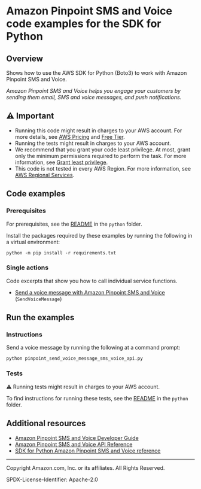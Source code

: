 <!--Generated by WRITEME on 2023-10-13 17:49:16.576066 (UTC)-->
# Amazon Pinpoint SMS and Voice code examples for the SDK for Python

## Overview

Shows how to use the AWS SDK for Python (Boto3) to work with Amazon Pinpoint SMS and Voice.

<!--custom.overview.start-->
<!--custom.overview.end-->

*Amazon Pinpoint SMS and Voice helps you engage your customers by sending them email, SMS and voice messages, and push notifications.*

## ⚠ Important

* Running this code might result in charges to your AWS account. For more details, see [AWS Pricing](https://aws.amazon.com/pricing/?aws-products-pricing.sort-by=item.additionalFields.productNameLowercase&aws-products-pricing.sort-order=asc&awsf.Free%20Tier%20Type=*all&awsf.tech-category=*all) and [Free Tier](https://aws.amazon.com/free/?all-free-tier.sort-by=item.additionalFields.SortRank&all-free-tier.sort-order=asc&awsf.Free%20Tier%20Types=*all&awsf.Free%20Tier%20Categories=*all).
* Running the tests might result in charges to your AWS account.
* We recommend that you grant your code least privilege. At most, grant only the minimum permissions required to perform the task. For more information, see [Grant least privilege](https://docs.aws.amazon.com/IAM/latest/UserGuide/best-practices.html#grant-least-privilege).
* This code is not tested in every AWS Region. For more information, see [AWS Regional Services](https://aws.amazon.com/about-aws/global-infrastructure/regional-product-services).

<!--custom.important.start-->
<!--custom.important.end-->

## Code examples

### Prerequisites

For prerequisites, see the [README](../../README.md#Prerequisites) in the `python` folder.

Install the packages required by these examples by running the following in a virtual environment:

```
python -m pip install -r requirements.txt
```

<!--custom.prerequisites.start-->
<!--custom.prerequisites.end-->

### Single actions

Code excerpts that show you how to call individual service functions.

* [Send a voice message with Amazon Pinpoint SMS and Voice](pinpoint_send_voice_message_sms_voice_api.py#L11) (`SendVoiceMessage`)

## Run the examples

### Instructions


<!--custom.instructions.start-->
Send a voice message by running the following at a command prompt:

```
python pinpoint_send_voice_message_sms_voice_api.py
```  
<!--custom.instructions.end-->



### Tests

⚠ Running tests might result in charges to your AWS account.


To find instructions for running these tests, see the [README](../../README.md#Tests)
in the `python` folder.



<!--custom.tests.start-->
<!--custom.tests.end-->

## Additional resources

* [Amazon Pinpoint SMS and Voice Developer Guide](https://docs.aws.amazon.com/pinpoint/latest/developerguide/welcome.html)
* [Amazon Pinpoint SMS and Voice API Reference](https://docs.aws.amazon.com/pinpoint-sms-voice/latest/APIReference/welcome.html)
* [SDK for Python Amazon Pinpoint SMS and Voice reference](https://boto3.amazonaws.com/v1/documentation/api/latest/reference/services/pinpoint-sms-voice.html)

<!--custom.resources.start-->
<!--custom.resources.end-->

---

Copyright Amazon.com, Inc. or its affiliates. All Rights Reserved.

SPDX-License-Identifier: Apache-2.0